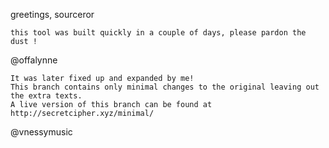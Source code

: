 greetings, sourceror

    this tool was built quickly in a couple of days, please pardon the dust !

@offalynne

    It was later fixed up and expanded by me!
    This branch contains only minimal changes to the original leaving out the extra texts.
    A live version of this branch can be found at http://secretcipher.xyz/minimal/

@vnessymusic
